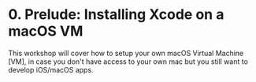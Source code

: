 # **0. Prelude: Installing Xcode on a macOS VM**

This workshop will cover how to setup your own macOS Virtual Machine [VM], in case you don't have access to your own mac but you still want to develop iOS/macOS apps.